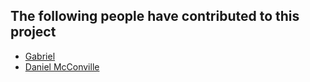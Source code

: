 ## The following people have contributed to this project

*   [Gabriel](https://github.com/gabrielstuff)
*   [Daniel McConville](https://github.com/danielmcconville)
